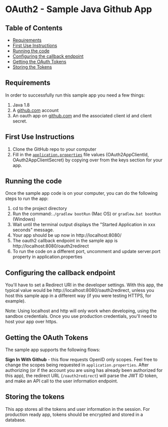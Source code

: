 
# OAuth2 - Sample Java Github App

## Table of Contents

* [Requirements](#requirements)
* [First Use Instructions](#first-use-instructions)
* [Running the code](#running-the-code)
* [Configuring the callback endpoint](#configuring-the-callback-endpoint)
* [Getting the OAuth Tokens](#getting-the-oauth-tokens)
* [Storing the Tokens](#storing-the-tokens)


## Requirements

In order to successfully run this sample app you need a few things:

1. Java 1.8
2. A [github.com](https://github.com) account
3. An oauth app on [github.com](https://github.com) and the associated client id and client secret.
 
## First Use Instructions

1. Clone the GitHub repo to your computer
2. Fill in the [`application.properties`](src/main/resources/application.properties) file values (OAuth2AppClientId, OAuth2AppClientSecret) by copying over from the keys section for your app.

## Running the code

Once the sample app code is on your computer, you can do the following steps to run the app:

1. cd to the project directory</li>
2. Run the command:`./gradlew bootRun` (Mac OS) or `gradlew.bat bootRun` (Windows)</li>
3. Wait until the terminal output displays the "Started Application in xxx seconds" message.
4. Your app should be up now in http://localhost:8080/ 
5. The oauth2 callback endpoint in the sample app is http://localhost:8080/oauth2redirect
6. To run the code on a different port, uncomment and update server.port property in application.properties

## Configuring the callback endpoint
You'll have to set a Redirect URI in the developer settings. With this app, the typical value would be http://localhost:8080/oauth2redirect, unless you host this sample app in a different way (if you were testing HTTPS, for example).

Note: Using localhost and http will only work when developing, using the sandbox credentials. Once you use production credentials, you'll need to host your app over https.

## Getting the OAuth Tokens

The sample app supports the following flows:

**Sign In With Github** - this flow requests OpenID only scopes.  Feel free to change the scopes being requested in `application.properties`.  After authorizing (or if the account you are using has already been authorized for this app), the redirect URL (`/oauth2redirect`) will parse the JWT ID token, and make an API call to the user information endpoint.

## Storing the tokens
This app stores all the tokens and user information in the session. For production ready app, tokens should be encrypted and stored in a database.

